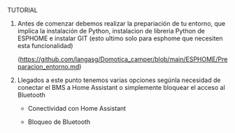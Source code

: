 TUTORIAL

1. Antes de comenzar debemos realizar la prepariación de tu entorno, que implica la instalación de Python, instalacion de libreria Python de ESPHOME e instalar GIT (esto ultimo solo para esphome que necesiten esta funcionalidad)
  
   (https://github.com/langasg/Domotica_camper/blob/main/ESPHOME/Preparacion_entorno.md)

2. Llegados a este punto tenemos varias opciones segúnla necesidad de conectar el BMS a Home Assistant o simplemente bloquear el acceso al Bluetooth

     - Conectividad con Home Assistant
  
     - Bloqueo de Bluetooth
  
        
